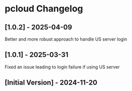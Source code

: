 # pcloud Changelog

## [1.0.2] - 2025-04-09
Better and more robust approach to handle US server login

## [1.0.1] - 2025-03-31
Fixed an issue leading to login failure if using US server

## [Initial Version] - 2024-11-20
